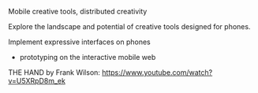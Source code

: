 Mobile creative tools, distributed creativity

Explore the landscape and potential of creative tools designed for phones.

Implement expressive interfaces on phones
 - prototyping on the interactive mobile web

THE HAND by Frank Wilson: https://www.youtube.com/watch?v=U5XRpD8m_ek


